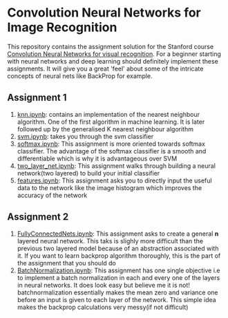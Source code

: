 # Convolution Neural Networks for Image Recognition
This repository contains the assignment solution for the Stanford course [Convolution Neural Networks for visual recognition](http://cs231n.stanford.edu/). 
For a beginner starting with neural networks and deep learning should definitely implement these assignments. It will give you a great 'feel' about some of the intricate concepts of neural nets like BackProp for example. 
## Assignment 1 
1. [knn.ipynb](Assignment1/knn.ipynb): contains an implementation of the nearest neighbour algorithm. One of the first algorithm in machine learning. It is later followed up by the generalised K nearest neighbour algorithm
1. [svm.ipynb](Assignment1/svm.ipynb): takes you through the svm classifier </br> 
1. [softmax.ipynb](Assignment1/softmax.ipynb): This assignment is more oriented towards softmax classifier. The advantage of the softmax classifier is a smooth and differentiable which is why it is advantageous over SVM
1. [two\_layer\_net.ipynb](Assignment1/two_layer_net.ipynb): This assignment walks through building a neural network(two layered) to build your initial classifier
1. [features.ipynb](Assignment1/features.ipynb): This assignment asks you to directly input the useful data to the network like the image histogram which improves the accuracy of the network

## Assignment 2 
1. [FullyConnectedNets.ipynb](Assignment2/FullyConnectedNets.ipynb): This assignment asks to create a general **n** layered neural network. This taks is slighly more difficult than the previous two layered model because of an abstraction associated with it. If you want to learn backprop algorithm thoroughly, this is the part of the assignment that you should do
1. [BatchNormalization.ipynb](Assignment2/BatchNormalization.ipynb): This assignment has one single objective i.e to implement a batch normalization in each and every one of the layers in neural networks. It does look easy but believe me it is not! batchnormalization essentially makes the mean zero and variance one before an input is given to each layer of the network. This simple idea makes the backprop calculations very messy(if not difficult) 
